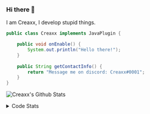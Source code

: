 ### Hi there 👋

I am Creaxx, I develop stupid things. 

```java
public class Creaxx implements JavaPlugin {

    public void onEnable() {
        System.out.println("Hello there!");
    }
    
    public String getContactInfo() {
        return "Message me on discord: Creaxx#0001";
    }
}
```

![Creaxx's Github Stats](https://github-readme-stats.vercel.app/api?username=CreaxxOG&show_icons=true&theme=dark&count_private=true)

<details>
  <summary>Code Stats</summary>

<!--START_SECTION:waka-->
![Lines of code](https://img.shields.io/badge/From%20Hello%20World%20I%27ve%20Written-89686%20lines%20of%20code-blue)

**🐱 My Github Data** 

> 🏆 111 Contributions in the Year 2021
 > 
> 📦 325.9 kB Used in Github's Storage 
 > 
> 🚫 Not Opted to Hire
 > 
> 📜 1 Public Repository 
 > 
> 🔑 4 Private Repositories  
 > 
**I'm a Night 🦉** 

```text
🌞 Morning    4 commits      █░░░░░░░░░░░░░░░░░░░░░░░░   3.88% 
🌆 Daytime    45 commits     ███████████░░░░░░░░░░░░░░   43.69% 
🌃 Evening    48 commits     ███████████░░░░░░░░░░░░░░   46.6% 
🌙 Night      6 commits      █░░░░░░░░░░░░░░░░░░░░░░░░   5.83%

```
📅 **I'm Most Productive on Saturday** 

```text
Monday       7 commits      █░░░░░░░░░░░░░░░░░░░░░░░░   6.8% 
Tuesday      10 commits     ██░░░░░░░░░░░░░░░░░░░░░░░   9.71% 
Wednesday    19 commits     ████░░░░░░░░░░░░░░░░░░░░░   18.45% 
Thursday     18 commits     ████░░░░░░░░░░░░░░░░░░░░░   17.48% 
Friday       19 commits     ████░░░░░░░░░░░░░░░░░░░░░   18.45% 
Saturday     22 commits     █████░░░░░░░░░░░░░░░░░░░░   21.36% 
Sunday       8 commits      ██░░░░░░░░░░░░░░░░░░░░░░░   7.77%

```


📊 **This Week I Spent My Time On** 

```text
💬 Programming Languages: 
Java                     9 hrs 42 mins       ██████████████████████░░░   91.07% 
YAML                     32 mins             █░░░░░░░░░░░░░░░░░░░░░░░░   5.03% 
XML                      24 mins             █░░░░░░░░░░░░░░░░░░░░░░░░   3.85% 
Git Config               0 secs              ░░░░░░░░░░░░░░░░░░░░░░░░░   0.05% 
Other                    0 secs              ░░░░░░░░░░░░░░░░░░░░░░░░░   0.0%

🔥 Editors: 
IntelliJ                 10 hrs 39 mins      █████████████████████████   100.0%

```

**I Mostly Code in Java** 

```text
Java                     3 repos             ██████████████████░░░░░░░   75.0% 
EJS                      1 repo              ██████░░░░░░░░░░░░░░░░░░░   25.0%

```



 Last Updated on 20/09/2021
<!--END_SECTION:waka-->
</details>
